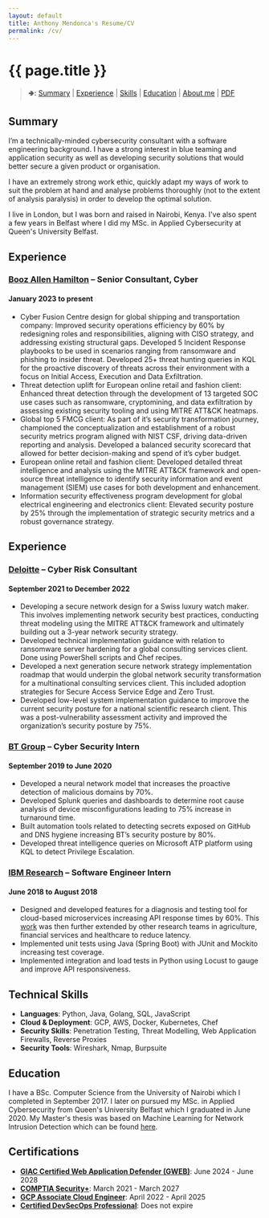 ```yaml
---
layout: default
title: Anthony Mendonca's Resume/CV
permalink: /cv/
---
```

<h1 id="agm-resumecv" class="no-print">{{ page.title }}</h1>

<blockquote>
 <p class="no-print"><b>🢂:</b>
  <a href="#summary">Summary</a> |
  <a href="#experience">Experience</a> |
  <a href="#skills-what-i-do">Skills</a> |
  <a href="#education">Education</a> |
  <a href="#about-me">About me</a> |
  <a href="/cv/AnthonyMendoncaResume_December2024.pdf" title="PDF version of my resume / CV">PDF</a>
 </p>
</blockquote>


## Summary

I’m a technically-minded cybersecurity consultant with a software engineering background. I have a strong interest in blue teaming and application security as well as developing security solutions that would better secure a given product or organisation.

I have an extremely strong work ethic, quickly adapt my ways of work to suit the problem at hand and analyse problems thoroughly (not to the extent of analysis paralysis) in order to develop the optimal solution.

I live in London, but I was born and raised in Nairobi, Kenya. I've also spent a few years in Belfast where I did my MSc. in Applied Cybersecurity at Queen's University Belfast.

## Experience

### [Booz Allen Hamilton](https://www.boozallen.com/) &ndash; Senior Consultant, Cyber
#### January 2023 to present

*  Cyber Fusion Centre design for global shipping and transportation company: Improved security operations efficiency by 60% by redesigning roles and responsibilities, aligning with CISO strategy, and addressing existing structural gaps. Developed 5 Incident Response playbooks to be used in scenarios ranging from ransomware and phishing to insider threat. Developed 25+ threat hunting queries in KQL for the proactive discovery of threats across their environment with a focus on Initial Access, Execution and Data Exfiltration.
*  Threat detection uplift for European online retail and fashion client: Enhanced threat detection through the development of 13 targeted SOC use cases such as ransomware, cryptomining, and data exfiltration by assessing existing security tooling and using MITRE ATT&CK heatmaps.
*  Global top 5 FMCG client: As part of it’s security transformation journey, championed the conceptualization and
establishment of a robust security metrics program aligned with NIST CSF, driving data-driven reporting and
analysis. Developed a balanced security scorecard that allowed for better decision-making and spend of it’s cyber
budget.
*  European online retail and fashion client: Developed detailed threat intelligence and analysis using the MITRE ATT&CK framework and open-source threat intelligence to identify security information and event management (SIEM) use cases for both development and enhancement.
*  Information security effectiveness program development for global electrical engineering and electronics client: Elevated security posture by 25% through the implementation of strategic security metrics and a robust governance strategy.

## Experience

### [Deloitte](https://deloitte.com/) &ndash; Cyber Risk Consultant
#### September 2021 to December 2022

*  Developing a secure network design for a Swiss luxury watch maker. This involves implementing network security
best practices, conducting threat modeling using the MITRE ATT&CK framework and ultimately building out a 3-year
network security strategy.
*  Developed technical implementation guidance with relation to ransomware server hardening for a global consulting
services client. Done using PowerShell scripts and Chef recipes.
*  Developed a next generation secure network strategy implementation roadmap that would underpin the global
network security transformation for a multinational consulting services client. This included adoption strategies for
Secure Access Service Edge and Zero Trust.
*  Developed low-level system implementation guidance to improve the current security posture for a national
scientific research client. This was a post-vulnerability assessment activity and improved the organization’s security
posture by 75%.

### [BT Group](https://www.bt.com/) &ndash; Cyber Security Intern
#### September 2019 to June 2020

*  Developed a neural network model that increases the proactive detection of malicious domains by 70%.
*  Developed Splunk queries and dashboards to determine root cause analysis of device misconfigurations leading to
75% increase in turnaround time.
* Built automation tools related to detecting secrets exposed on GitHub and DNS hygiene increasing BT’s security
posture by 80%.
* Developed threat intelligence queries on Microsoft ATP platform using KQL to detect Privilege Escalation.

### [IBM Research](https://research.ibm.com/) &ndash; Software Engineer Intern
#### June 2018 to August 2018

*  Designed and developed features for a diagnosis and testing tool for cloud-based microservices increasing API
response times by 60%. This [work](https://prezi.com/jr048wvfkn5t/) was then further extended by other research teams in agriculture, financial services and healthcare to reduce latency.
*  Implemented unit tests using Java (Spring Boot) with JUnit and Mockito increasing test coverage.
*  Implemented integration and load tests in Python using Locust to gauge and improve API responsiveness.


## Technical Skills

*  **Languages**: Python, Java, Golang, SQL, JavaScript
*  **Cloud & Deployment**: GCP, AWS, Docker, Kubernetes, Chef
*  **Security Skills**: Penetration Testing, Threat Modelling, Web Application Firewalls, Reverse Proxies
*  **Security Tools**: Wireshark, Nmap, Burpsuite


## Education

I have a BSc. Computer Science from the University of Nairobi which I completed in September 2017. I later on pursued my MSc. in Applied Cybersecurity from Queen's University Belfast which I graduated in June 2020. My Master's thesis was based on Machine Learning for Network Intrusion Detection which can be found [here](https://github.com/tmendonca28/DLNID).


## Certifications

*  **[GIAC Certified Web Application Defender (GWEB)](https://www.credly.com/badges/e79c9d8c-5596-4e10-a7a5-a4d0803dc497/)**: June 2024 - June 2028  
*  **[COMPTIA Security+](https://www.youracclaim.com/badges/9d024e51-beb8-4a1a-9e5f-ce07afe84625?source=linked_in_profile)**: March 2021 - March 2027
*  **[GCP Associate Cloud Engineer](https://www.credential.net/5a883d38-c5d2-4190-9a0e-c23dbc1a0a47)**: April 2022 - April 2025
*  **[Certified DevSecOps Professional](https://www.credly.com/badges/164b83d7-b687-493c-9490-e9a4c31d08e6/public_url)**: Does not expire